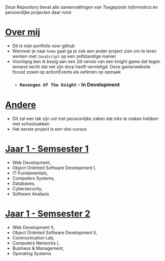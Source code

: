 Deze Repository bevat alle samenvattingen van _Toegepaste Informatica_ en persoonlijke projecten daar rond

# **[Over mij](https://robbe04.github.io/portfolio/)**
* Dit is mijn portfolio voor github
* Wanneer je naar `home` gaat ga je ook een ander project zien om te leren werken met `JavaScript` op een zelfstandige manier
* Voorlopig ben ik bezig aan een 2d-versie van een knight game dat tegen iemand vecht dat net zijn dorp heeft vernietigd. Deze game/website focust zowel op actionEvents als oefenen op opmaak
    * ### `Revengen Of The Knight` - In Development

# **[Andere](https://github.com/Robbe04/samenvattingen/tree/main/Andere)**
* Dit zal een tak zijn vol met persoonlijke zaken dat niks te maken hebben met schoolvakken
* Het eerste project is een vbs-cursus

 # **[Jaar 1 - Semsester 1](https://github.com/Robbe04/samenvattingen/tree/main/Samenvattingen_Semester_1_2023_2024)**  
 - Web Development,  
 - Object Oriënted Software Development I,   
 - IT-Fundamentals,   
 - Computers Systems,   
 - Databases,   
 - Cybersecurity,   
 - Software Analasis
    
 # **[Jaar 1 - Semsester 2](https://github.com/Robbe04/samenvattingen/tree/main/Samenvattingen_Semester_2_2023_2024)**  
 - Web Development II,   
 - Object Oriënted Software Development II,   
 - Communication Lab,   
 - Computers Networks I,   
 - Business & Management,   
 - Operating Systems

